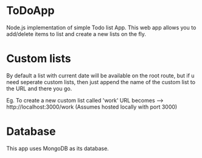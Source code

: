 # ToDoApp
Node.js implementation of simple Todo list App.
This web app allows you to add/delete items to list and create a new lists on the fly.

# Custom lists
By default a list with current date will be available on the root route, but if u need seperate custom lists, then just append the name of the custom list to the URL and there you go.

Eg. To create a new custom list called 'work' URL becomes --> http://localhost:3000/work (Assumes hosted locally with port 3000)

# Database
This app uses MongoDB as its database.
